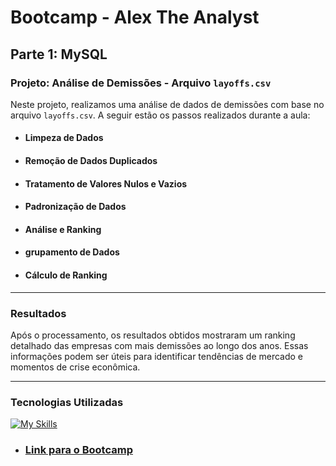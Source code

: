 # Bootcamp - Alex The Analyst

## Parte 1: MySQL

### Projeto: Análise de Demissões - Arquivo `layoffs.csv`

Neste projeto, realizamos uma análise de dados de demissões com base no arquivo `layoffs.csv`. A seguir estão os passos realizados durante a aula:
- #### Limpeza de Dados
- #### Remoção de Dados Duplicados
- #### Tratamento de Valores Nulos e Vazios
- #### Padronização de Dados
- #### Análise e Ranking
- #### grupamento de Dados
- #### Cálculo de Ranking

---

### Resultados

Após o processamento, os resultados obtidos mostraram um ranking detalhado das empresas com mais demissões ao longo dos anos. Essas informações podem ser úteis para identificar tendências de mercado e momentos de crise econômica.

---

### Tecnologias Utilizadas

[![My Skills](https://skillicons.dev/icons?i=mysql&theme=dark)](https://skillicons.dev)

- ### [Link para o Bootcamp](https://www.youtube.com/watch?v=wQQR60KtnFY&t=13892s)

